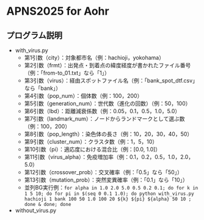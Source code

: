# APNS2025 for Aohr


## プログラム説明
* with_virus.py
  * 第1引数（city）：対象都市名（例：hachioji，yokohama）
  * 第2引数（frmt）：出発点・到着点の緯度経度が書かれたファイル番号（例：「from-to_01.txt」なら「1」）
  * 第3引数（virus）：経由スポットファイル名（例：「bank_spot_dtf.csv」なら「bank」）
  * 第4引数（pop_num）：個体数（例：100，200）
  * 第5引数（generation_num）：世代数（進化の回数）（例：50，100）
  * 第6引数（lbd）：距離減衰係数（例：0.05，0.1，0.5，1.0，5.0）
  * 第7引数（landmark_num）：ノードからランドマークとして選ぶ数（例：100，200）
  * 第8引数（pop_length）：染色体の長さ（例：10，20，30，40，50）
  * 第9引数（cluster_num）：クラスタ数（例：1，5，10）
  * 第10引数（pi）：適応度における混合比（例：[0.0, 1.0]）
  * 第11引数（virus_alpha）：免疫増加率（例：0.1，0.2，0.5，1.0，2.0，5.0）
  * 第12引数（crossover_prob）：交叉確率（例：「0.5」なら「50」）
  * 第13引数（mutation_prob）：突然変異確率（例：「0.1」なら「10」）
  * 並列BG実行例：`for alpha in 1.0 2.0 5.0 0.5 0.2 0.1; do for k in 1 5 10; do for pi in $(seq 0 0.1 1.0); do python with_virus.py hachioji 1 bank 100 50 1.0 100 20 ${k} ${pi} ${alpha} 50 10 ; done & done; done`
* without_virus.py
